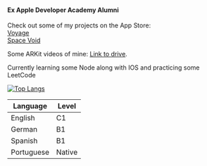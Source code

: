
#### Ex Apple Developer Academy Alumni

Check out some of my projects on the App Store:  
[Voyage](https://apps.apple.com/ua/app/voyage-plan/id1629997994)  
[Space Void](https://apps.apple.com/ua/app/space-void/id1588378806)  

Some ARKit videos of mine: [Link to drive](https://drive.google.com/drive/folders/1fnXfPsyyKyjCIl4GTnihEdp56Rk8rA1M?usp=share_link). 

Currently learning some Node along with IOS and practicing some LeetCode

[![Top Langs](https://github-readme-stats.vercel.app/api/top-langs/?username=HeitorKun&layout=compact)](https://github.com/anuraghazra/github-readme-stats)

| Language | Level |
| ------------- | ------------- |
| English | C1 |
| German | B1 |
| Spanish | B1 |
| Portuguese | Native |
